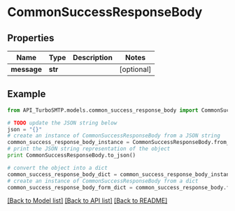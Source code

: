 # CommonSuccessResponseBody


## Properties

Name | Type | Description | Notes
------------ | ------------- | ------------- | -------------
**message** | **str** |  | [optional] 

## Example

```python
from API_TurboSMTP.models.common_success_response_body import CommonSuccessResponseBody

# TODO update the JSON string below
json = "{}"
# create an instance of CommonSuccessResponseBody from a JSON string
common_success_response_body_instance = CommonSuccessResponseBody.from_json(json)
# print the JSON string representation of the object
print CommonSuccessResponseBody.to_json()

# convert the object into a dict
common_success_response_body_dict = common_success_response_body_instance.to_dict()
# create an instance of CommonSuccessResponseBody from a dict
common_success_response_body_form_dict = common_success_response_body.from_dict(common_success_response_body_dict)
```
[[Back to Model list]](../README.md#documentation-for-models) [[Back to API list]](../README.md#documentation-for-api-endpoints) [[Back to README]](../README.md)


